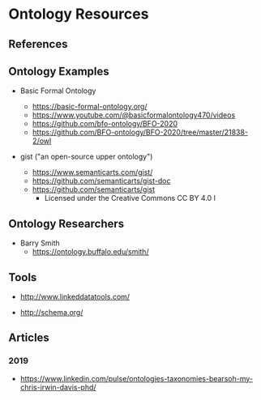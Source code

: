 
# Ontology Resources

## References

## Ontology Examples

- Basic Formal Ontology
  + https://basic-formal-ontology.org/
  + https://www.youtube.com/@basicformalontology470/videos 
  + https://github.com/bfo-ontology/BFO-2020
  + https://github.com/BFO-ontology/BFO-2020/tree/master/21838-2/owl


- gist ("an open-source upper ontology")
  + https://www.semanticarts.com/gist/  
  + https://github.com/semanticarts/gist-doc
  + https://github.com/semanticarts/gist 
    * Licensed under the Creative Commons CC BY 4.0 l


## Ontology Researchers

- Barry Smith
  + https://ontology.buffalo.edu/smith/


## Tools

- http://www.linkeddatatools.com/

- http://schema.org/




## Articles

### 2019 
- https://www.linkedin.com/pulse/ontologies-taxonomies-bearsoh-my-chris-irwin-davis-phd/

